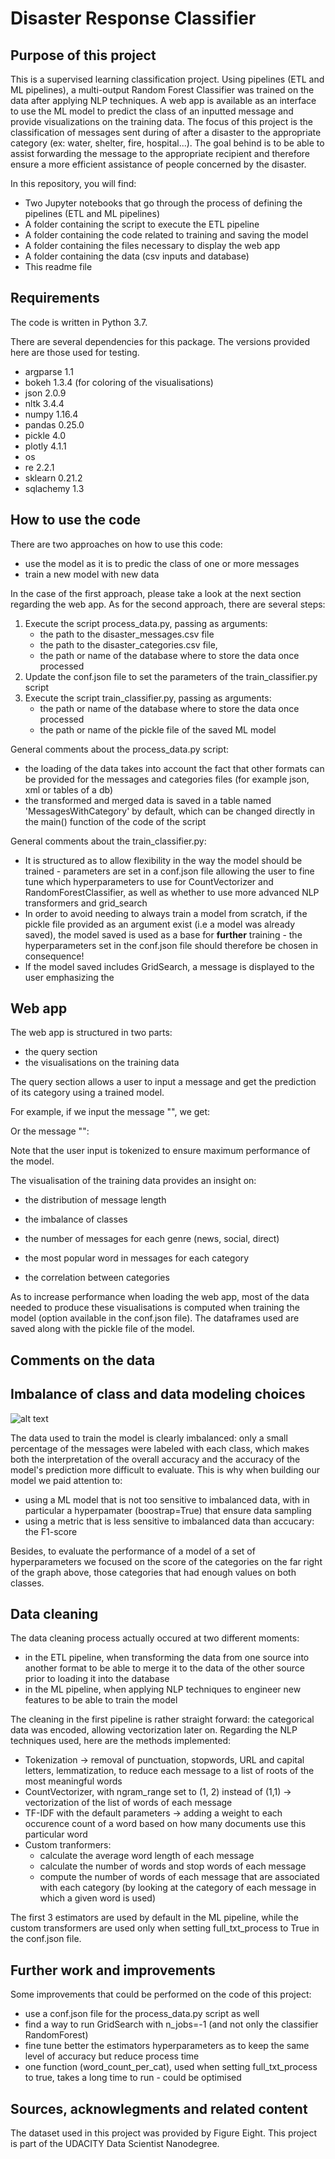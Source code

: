 Disaster Response Classifier
==============================

Purpose of this project
-----------------------

This is a supervised learning classification project. 
Using pipelines (ETL and ML pipelines), a multi-output Random Forest Classifier was trained on the data after applying NLP techniques. 
A web app is available as an interface to use the ML model to predict the class of an inputted message and provide visualizations on the training data.
The focus of this project is the classification of messages sent during of after a disaster to the appropriate category (ex: water, shelter, fire, hospital...). The goal behind is to be able to assist forwarding the message to the appropriate recipient and therefore ensure a more efficient assistance of people concerned by the disaster.

In this repository, you will find:

- Two Jupyter notebooks that go through the process of defining the pipelines (ETL and ML pipelines)
- A folder containing the script to execute the ETL pipeline
- A folder containing the code related to training and saving the model
- A folder containing the files necessary to display the web app
- A folder containing the data (csv inputs and database)
- This readme file


Requirements
------------

The code is written in Python 3.7.

There are several dependencies for this package. The versions provided here are those used for testing.

- argparse 1.1
- bokeh 1.3.4 (for coloring of the visualisations)
- json 2.0.9
- nltk 3.4.4
- numpy 1.16.4
- pandas 0.25.0
- pickle 4.0
- plotly 4.1.1
- os 
- re 2.2.1
- sklearn 0.21.2
- sqlachemy 1.3



How to use the code
-------------------

There are two approaches on how to use this code:
- use the model as it is to predic the class of one or more messages
- train a new model with new data

In the case of the first approach, please take a look at the next section regarding the web app.
As for the second approach, there are several steps:
1. Execute the script process_data.py, passing as arguments:
	- the path to the disaster_messages.csv file
	- the path to the disaster_categories.csv file,
	- the path or name of the database where to store the data once processed 
2. Update the conf.json file to set the parameters of the train_classifier.py script
3. Execute the script train_classifier.py, passing as arguments:
	- the path or name of the database where to store the data once processed 
	- the path or name of the pickle file of the saved ML model


General comments about the process_data.py script:
- the loading of the data takes into account the fact that other formats can be provided for the messages and categories files (for example json, xml or tables of a db)
- the transformed and merged data is saved in a table named 'MessagesWithCategory' by default, which can be changed directly in the main() function of the code of the script

General comments about the train_classifier.py:
- It is structured as to allow flexibility in the way the model should be trained - parameters are set in a conf.json file allowing the user to fine tune which hyperparameters to use for CountVectorizer and RandomForestClassifier, as well as whether to use more advanced NLP transformers and grid_search
- In order to avoid needing to always train a model from scratch, if the pickle file provided as an argument exist (i.e a model was already saved), the model saved is used as a base for **further** training - the hyperparameters set in the conf.json file should therefore be chosen in consequence!
- If the model saved includes GridSearch, a message is displayed to the user emphasizing the 


Web app
-------

The web app is structured in two parts:
- the query section
- the visualisations on the training data

The query section allows a user to input a message and get the prediction of its category using a trained model.

For example, if we input the message "", we get:
<sreenshot>

Or the message "":
<sreenshot>

Note that the user input is tokenized to ensure maximum performance of the model.

The visualisation of the training data provides an insight on:
- the distribution of message length
<sreenshot>

- the imbalance of classes
<sreenshot>

- the number of messages for each genre (news, social, direct)
<sreenshot>

- the most popular word in messages for each category
<sreenshot>

- the correlation between categories
<sreenshot>

As to increase performance when loading the web app, most of the data needed to produce these visualisations is computed when training the model (option available in the conf.json file). The dataframes used are saved along with the pickle file of the model. 


Comments on the data
---------------------

Imbalance of class and data modeling choices
---------------------------------------------

![alt text](data/img_classes_unbalanced.png "Imbalance of classed")

The data used to train the model is clearly imbalanced: only a small percentage of the messages were labeled with each class, which makes both the interpretation of the overall accuracy and the accuracy of the model's prediction more difficult to evaluate. 
This is why when building our model we paid attention to:
- using a ML model that is not too sensitive to imbalanced data, with in particular a hyperpamater (boostrap=True) that ensure data sampling
- using a metric that is less sensitive to imbalanced data than accucary: the F1-score

Besides, to evaluate the performance of a model of a set of hyperparameters we focused on the score of the categories on the far right of the graph above, those categories that had enough values on both classes. 


Data cleaning
--------------

The data cleaning process actually occured at two different moments:
- in the ETL pipeline, when transforming the data from one source into another format to be able to merge it to the data of the other source prior to loading it into the database
- in the ML pipeline, when applying NLP techniques to engineer new features to be able to train the model

The cleaning in the first pipeline is rather straight forward: the categorical data was encoded, allowing vectorization later on.
Regarding the NLP techniques used, here are the methods implemented:
- Tokenization -> removal of punctuation, stopwords, URL and capital letters, lemmatization, to reduce each message to a list of roots of the most meaningful words
- CountVectorizer, with ngram_range set to (1, 2) instead of (1,1) -> vectorization of the list of words of each message
- TF-IDF with the default parameters -> adding a weight to each occurence count of a word based on how many documents use this particular word
- Custom tranformers:
	- calculate the average word length of each message
	- calculate the number of words and stop words of each message
	- compute the number of words of each message that are associated with each category (by looking at the category of each message in which a given word is used)

The first 3 estimators are used by default in the ML pipeline, while the custom transformers are used only when setting full_txt_process to True in the conf.json file. 


Further work and improvements
-----------------------------

Some improvements that could be performed on the code of this project:

- use a conf.json file for the process_data.py script as well
- find a way to run GridSearch with n_jobs=-1 (and not only the classifier RandomForest)
- fine tune better the estimators hyperparameters as to keep the same level of accuracy but reduce process time
- one function (word_count_per_cat), used when setting full_txt_process to true, takes a long time to run - could be optimised


Sources, acknowlegments and related content
-------------------------------------------

The dataset used in this project was provided by Figure Eight.
This project is part of the UDACITY Data Scientist Nanodegree.

